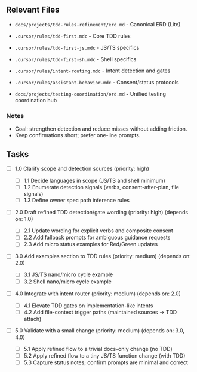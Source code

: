 ## Relevant Files

- `docs/projects/tdd-rules-refinement/erd.md` - Canonical ERD (Lite)
- `.cursor/rules/tdd-first.mdc` - Core TDD rules
- `.cursor/rules/tdd-first-js.mdc` - JS/TS specifics
- `.cursor/rules/tdd-first-sh.mdc` - Shell specifics
- `.cursor/rules/intent-routing.mdc` - Intent detection and gates
- `.cursor/rules/assistant-behavior.mdc` - Consent/status protocols

- `docs/projects/testing-coordination/erd.md` - Unified testing coordination hub

### Notes

- Goal: strengthen detection and reduce misses without adding friction.
- Keep confirmations short; prefer one-line prompts.

## Tasks

- [ ] 1.0 Clarify scope and detection sources (priority: high)

  - [ ] 1.1 Decide languages in scope (JS/TS and shell minimum)
  - [ ] 1.2 Enumerate detection signals (verbs, consent-after-plan, file signals)
  - [ ] 1.3 Define owner spec path inference rules

- [ ] 2.0 Draft refined TDD detection/gate wording (priority: high) (depends on: 1.0)

  - [ ] 2.1 Update wording for explicit verbs and composite consent
  - [ ] 2.2 Add fallback prompts for ambiguous guidance requests
  - [ ] 2.3 Add micro status examples for Red/Green updates

- [ ] 3.0 Add examples section to TDD rules (priority: medium) (depends on: 2.0)

  - [ ] 3.1 JS/TS nano/micro cycle example
  - [ ] 3.2 Shell nano/micro cycle example

- [ ] 4.0 Integrate with intent router (priority: medium) (depends on: 2.0)

  - [ ] 4.1 Elevate TDD gates on implementation-like intents
  - [ ] 4.2 Add file-context trigger paths (maintained sources → TDD attach)

- [ ] 5.0 Validate with a small change (priority: medium) (depends on: 3.0, 4.0)

  - [ ] 5.1 Apply refined flow to a trivial docs-only change (no TDD)
  - [ ] 5.2 Apply refined flow to a tiny JS/TS function change (with TDD)
  - [ ] 5.3 Capture status notes; confirm prompts are minimal and correct
